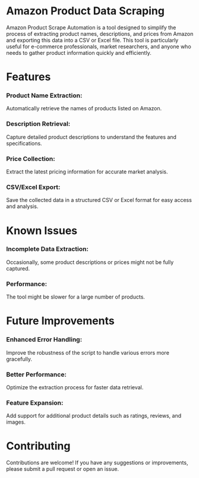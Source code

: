 # Amazon Product Data Scraping
Amazon Product Scrape Automation is a tool designed to simplify the process of extracting product names, descriptions, and prices from Amazon and exporting this data into a CSV or Excel file. This tool is particularly useful for e-commerce professionals, market researchers, and anyone who needs to gather product information quickly and efficiently.

# Features
### Product Name Extraction: 
Automatically retrieve the names of products listed on Amazon.
### Description Retrieval: 
Capture detailed product descriptions to understand the features and specifications.
### Price Collection: 
Extract the latest pricing information for accurate market analysis.
### CSV/Excel Export: 
Save the collected data in a structured CSV or Excel format for easy access and analysis.

# Known Issues
### Incomplete Data Extraction: 
Occasionally, some product descriptions or prices might not be fully captured.
### Performance: 
The tool might be slower for a large number of products.

# Future Improvements
### Enhanced Error Handling: 
Improve the robustness of the script to handle various errors more gracefully.
### Better Performance: 
Optimize the extraction process for faster data retrieval.
### Feature Expansion:
Add support for additional product details such as ratings, reviews, and images.

# Contributing
Contributions are welcome! If you have any suggestions or improvements, please submit a pull request or open an issue.
